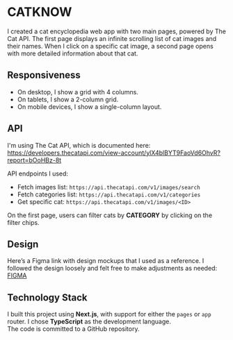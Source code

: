 # CATKNOW

I created a cat encyclopedia web app with two main pages, powered by The Cat API. The first page displays an infinite scrolling list of cat images and their names. When I click on a specific cat image, a second page opens with more detailed information about that cat.

## Responsiveness

- On desktop, I show a grid with 4 columns.
- On tablets, I show a 2-column grid.
- On mobile devices, I show a single-column layout.

## API

I'm using The Cat API, which is documented here:  
https://developers.thecatapi.com/view-account/ylX4blBYT9FaoVd6OhvR?report=bOoHBz-8t

API endpoints I used:

- Fetch images list: `https://api.thecatapi.com/v1/images/search`
- Fetch categories list: `https://api.thecatapi.com/v1/categories`
- Get specific cat: `https://api.thecatapi.com/v1/images/<ID>`

On the first page, users can filter cats by **CATEGORY** by clicking on the filter chips.

## Design

Here’s a Figma link with design mockups that I used as a reference. I followed the design loosely and felt free to make adjustments as needed:  
[FIGMA](https://www.figma.com/design/O59cTYodflm2C6VozQRV9v/Untitled?node-id=0-1&t=r8jUUjbanMo3Jrf5-1)

## Technology Stack

I built this project using **Next.js**, with support for either the `pages` or `app` router. I chose **TypeScript** as the development language.  
The code is committed to a GitHub repository.
